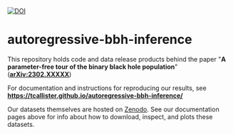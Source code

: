 [![DOI](https://zenodo.org/badge/DOI/10.5281/zenodo.7600141.svg)](https://doi.org/10.5281/zenodo.7600141)

# autoregressive-bbh-inference

This repository holds code and data release products behind the paper "**A parameter-free tour of the binary black hole population**" (**[arXiv:2302.XXXXX](https://arxiv.org/abs/2302.XXXXX)**)

For documentation and instructions for reproducing our results, see
**https://tcallister.github.io/autoregressive-bbh-inference/**

Our datasets themselves are hosted on [Zenodo](https://doi.org/10.5281/zenodo.7600141).
See our documentation pages above for info about how to download, inspect, and plots these datasets.
